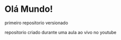 # Olá Mundo!
 primeiro repositorio versionado

 repositorio criado durante uma aula ao vivo no youtube
